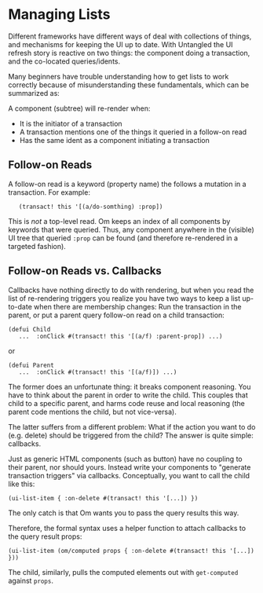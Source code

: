 # Managing Lists

Different frameworks have different ways of deal with collections of
things, and mechanisms for keeping the UI up to date.  With 
Untangled the UI refresh story is reactive on two things: the 
component doing a transaction, and the co-located queries/idents.

Many beginners have trouble understanding how to get lists to work
correctly because of misunderstanding these fundamentals, which can
be summarized as:

A component (subtree) will re-render when:

- It is the initiator of a transaction
- A transaction mentions one of the things it queried in a follow-on read
- Has the same ident as a component initiating a transaction

## Follow-on Reads

A follow-on read is a keyword (property name) the follows a mutation
in a transaction. For example:

```
   (transact! this '[(a/do-somthing) :prop])
```

This is *not* a top-level read. Om keeps an index of all components by
keywords that were queried. Thus, any component anywhere in the (visible)
UI tree that queried `:prop` can be found (and therefore re-rendered in
a targeted fashion).

## Follow-on Reads vs. Callbacks

Callbacks have nothing directly to do with rendering, but when you
read the list of re-rendering triggers you realize you have two ways
to keep a list up-to-date when there are membership changes: Run
the transaction in the parent, or put a parent query follow-on read on
a child transaction:

```
(defui Child
   ...  :onClick #(transact! this '[(a/f) :parent-prop]) ...)
```

or

```
(defui Parent
   ...  :onClick #(transact! this '[(a/f)]) ...)
```

The former does an unfortunate thing: it breaks component reasoning. 
You have to think about the parent in order to write the child. This
couples that child to a specific parent, and harms code reuse and 
local reasoning (the parent code mentions the child, but not vice-versa).

The latter suffers from a different problem: What if the action you
want to do (e.g. delete) should be triggered from the child? The answer
is quite simple: callbacks.

Just as generic HTML components (such as button) have no coupling to their
parent, nor should yours. Instead write your components to "generate
transaction triggers" via callbacks. Conceptually, you want to call
the child like this:

```
(ui-list-item { :on-delete #(transact! this '[...]) })
```

The only catch is that Om wants you to pass the query results this way.

Therefore, the formal syntax uses a helper function to attach callbacks
to the query result props:

```
(ui-list-item (om/computed props { :on-delete #(transact! this '[...]) }))
```

The child, similarly, pulls the computed elements out with `get-computed`
against `props`.

